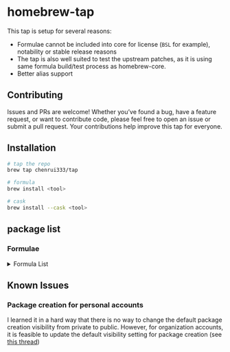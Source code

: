 # homebrew-tap

This tap is setup for several reasons:

- Formulae cannot be included into core for license (`BSL` for example), notability or stable release reasons
- The tap is also well suited to test the upstream patches, as it is using same formula build/test process as homebrew-core.
- Better alias support

## Contributing

Issues and PRs are welcome! Whether you’ve found a bug, have a feature request, or want to contribute code, please feel free to open an issue or submit a pull request. Your contributions help improve this tap for everyone.

## Installation

```bash
# tap the repo
brew tap chenrui333/tap

# formula
brew install <tool>

# cask
brew install --cask <tool>
```

## package list

### Formulae

<!-- FORMULAE-LIST-START -->
<details>
<summary>Formula List</summary>

- `abc`
- `ai-context`
- `aiac`
- `aiken`
- `alacritty`
- `algolia`
- `amoco`
- `aoc-cli`
- `apkeep`
- `arduino-language-server`
- `asciinema`
- `asm-lsp`
- `asmfmt`
- `astro-language-server`
- `autoflake`
- `autotag`
- `autotools-language-server`
- `await`
- `awk-language-server`
- `awless`
- `azure-pipelines-language-server`
- `backport`
- `balcony`
- `blade-formatter`
- `blue`
- `blueutil-tui`
- `blush`
- `botkube`
- `box`
- `brighterscript-formatter`
- `brotab`
- `brunette`
- `btczee`
- `bytebox`
- `cai`
- `cargo-careful`
- `cargo-clone`
- `cargo-geiger`
- `cargo-readme`
- `carton`
- `castor`
- `cello`
- `certok`
- `cf-vault`
- `cf2pulumi`
- `cloudlens`
- `cmdx`
- `cocainate`
- `codstts`
- `cohctl`
- `config-file-validator`
- `container2wasm`
- `crlfmt`
- `cueimports`
- `darker`
- `dbee`
- `dbin`
- `dela`
- `diagram`
- `docker-debug`
- `doit`
- `duster`
- `dvm`
- `eas-cli`
- `elastop`
- `emoj`
- `emplace`
- `enola`
- `enry`
- `envtpl`
- `go-envsubst`
- `fast-cli`
- `fast-xml-parser`
- `ferret`
- `fex`
- `firectl`
- `fixjson`
- `fkill-cli`
- `flow-editor`
- `flowgger`
- `fortran-linter`
- `foy`
- `fsociety`
- `gemini-cli`
- `ghalint`
- `ghfetch`
- `gignr`
- `giq`
- `git-chglog`
- `git-vain`
- `gitlabform`
- `gitman`
- `gitmux`
- `glom`
- `glsl-analyzer`
- `go-junit-report`
- `goboscript`
- `gofakeit`
- `goimports-reviser`
- `gommit`
- `goodls`
- `gowebly`
- `graphtage`
- `grcov`
- `grmon`
- `gtts`
- `hasha-cli`
- `hauler`
- `hcldump`
- `hclgrep`
- `hclq`
- `hello`
- `hellwal`
- `hf`
- `horusec`
- `hostctl`
- `humioctl`
- `iftree`
- `infraspec`
- `ip2d`
- `ips`
- `jaggr`
- `jetzig`
- `jl`
- `jplot`
- `jsonl-graph`
- `junit2html`
- `kaluma-cli`
- `kbst`
- `kcl`
- `keyhunter`
- `klepto`
- `knip`
- `kpt`
- `krs`
- `kt`
- `kube-role-gen`
- `kube2pulumi`
- `kubeseal-convert`
- `kwt`
- `leetgo`
- `leveldb-cli`
- `lintnet`
- `llmdog`
- `llmpeg`
- `lola`
- `luaformatter`
- `lib-x`
- `libdivide`
- `mail-deduplicate`
- `mamediff`
- `markpdf`
- `matcha`
- `mcman`
- `mdbook-linkcheck`
- `mdsf`
- `mdslw`
- `mermaid-cli`
- `meteor`
- `mfa`
- `minisign`
- `mitex`
- `mln`
- `mmemoji`
- `mnamer`
- `molotov`
- `nanodbc`
- `narr`
- `nest-cli`
- `ngtop`
- `nhost`
- `ni`
- `nocc`
- `np`
- `npkill`
- `nvrs`
- `ohy`
- `omekasy`
- `omnictl`
- `optivorbis`
- `osmar`
- `otelgen`
- `otto`
- `oxbuild`
- `papis`
- `pdfsyntax`
- `pencode`
- `percollate`
- `perfops`
- `pgdog`
- `pike`
- `pingu`
- `pipeform`
- `plandex`
- `playerctl`
- `pls`
- `pluralith`
- `poop`
- `precompress`
- `prefligit`
- `projectable`
- `proto2yaml`
- `protoc-gen-lint`
- `protodep`
- `protodot`
- `protolock`
- `public-ollama-finder`
- `pyink`
- `pyment`
- `pyp`
- `quicssh-rs`
- `r2md`
- `rabbitmq-message-ops`
- `rails-new`
- `ramda-cli`
- `rang`
- `readmeai`
- `reformat-gherkin`
- `refurb`
- `remark-cli`
- `resinator`
- `revanced-cli`
- `rslocal`
- `rtop`
- `rustfilt`
- `sarif-tools`
- `sato`
- `satty`
- `saw`
- `scholar`
- `scrt`
- `sdl_image`
- `sdl_mixer`
- `sdl_net`
- `sdl_ttf`
- `seamstress`
- `secco`
- `sgpt`
- `sheetui`
- `sherif`
- `shiroa`
- `shopify-cli`
- `sig`
- `simdjzon`
- `sloctl`
- `speedscope`
- `speedtest`
- `spok`
- `spotifydl`
- `statoscope`
- `strimzi-kafka-cli`
- `summon`
- `surgeon`
- `tclint`
- `tenderly`
- `termsvg`
- `termtunnel`
- `terracove`
- `terraform-diff`
- `terraform`
- `terrap-cli`
- `terratag`
- `tetrigo`
- `tfreveal`
- `tftarget`
- `tftree`
- `tickrs`
- `timetrace`
- `tlint`
- `togomak`
- `token-cli`
- `toolctl`
- `tpm`
- `travelgrunt`
- `tuono`
- `twiggy`
- `unused-deps`
- `usort`
- `venom`
- `vercel-serve`
- `vgo`
- `vitepress`
- `vsg`
- `wallust`
- `wedl`
- `werk`
- `xmlformatter`
- `yajsv`
- `yeetfile`
- `yew-fmt`
- `yosay`
- `yuque-dl`
- `go-zzz`
- `zero`
- `zig@0.11`
- `zig@0.12`
- `zig@0.13`
- `ziggy`
- `ziglint`
- `zigscient`
- `zware`

</details>
<!-- FORMULAE-LIST-END -->

## Known Issues

### Package creation for personal accounts

I learned it in a hard way that there is no way to change the default package creation visibility from private to public.
However, for organization accounts, it is feasible to update the default visibility setting for package creation (see [this thread](https://github.com/orgs/community/discussions/65931#discussioncomment-7613551))
